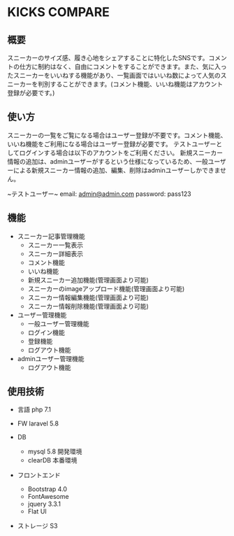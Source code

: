 # KICKS COMPARE

## 概要
 スニーカーのサイズ感、履き心地をシェアすることに特化したSNSです。コメントの仕方に制約はなく、自由にコメントをすることができます。また、気に入ったスニーカーをいいねする機能があり、一覧画面ではいいね数によって人気のスニーカーを判別することができます。(コメント機能、いいね機能はアカウント登録が必要です。)

 ## 使い方
 スニーカーの一覧をご覧になる場合はユーザー登録が不要です。コメント機能、いいね機能をご利用になる場合はユーザー登録が必要です。
 テストユーザーとしてログインする場合は以下のアカウントをご利用ください。
 新規スニーカー情報の追加は、adminユーザーがするという仕様になっているため、一般ユーザーによる新規スニーカー情報の追加、編集、削除はadminユーザーしかできません。

 ~テストユーザー~
 email: admin@admin.com
 password: pass123


## 機能
* スニーカー記事管理機能
    * スニーカー一覧表示
    * スニーカー詳細表示
    * コメント機能
    * いいね機能
    * 新規スニーカー追加機能(管理画面より可能)
    * スニーカーのimageアップロード機能(管理画面より可能)
    * スニーカー情報編集機能(管理画面より可能)
    * スニーカー情報削除機能(管理画面より可能)
* ユーザー管理機能
    * 一般ユーザー管理機能
    *  ログイン機能
    * 登録機能
    * ログアウト機能
* adminユーザー管理機能
    * ログアウト機能


## 使用技術
* 言語
    php 7.1
* FW
    laravel 5.8
* DB
    * mysql 5.8 開発環境
    * clearDB    本番環境


* フロントエンド
    * Bootstrap 4.0
    * FontAwesome
    * jquery 3.3.1
    * Flat UI

* ストレージ
    S3
